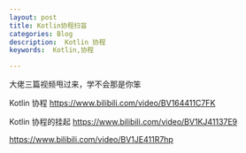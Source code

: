 ```yaml
---
layout: post
title: Kotlin协程扫盲
categories: Blog
description:  Kotlin 协程
keywords:  Kotlin,协程

---
```


大佬三篇视频甩过来，学不会那是你笨

Kotlin 协程  https://www.bilibili.com/video/BV164411C7FK

Kotlin 协程的挂起  https://www.bilibili.com/video/BV1KJ41137E9

https://www.bilibili.com/video/BV1JE411R7hp

